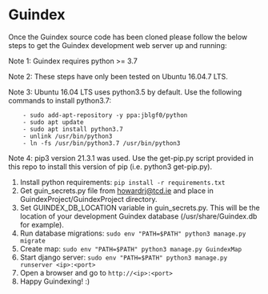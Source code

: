 # Guindex
Once the Guindex source code has been cloned please follow the below steps to
get the Guindex development web server up and running:

Note 1: Guindex requires python >= 3.7

Note 2: These steps have only been tested on Ubuntu 16.04.7 LTS.

Note 3: Ubuntu 16.04 LTS uses python3.5 by default. Use the following commands to install python3.7:
 
        - sudo add-apt-repository -y ppa:jblgf0/python
        - sudo apt update
        - sudo apt install python3.7
        - unlink /usr/bin/python3
        - ln -fs /usr/bin/python3.7 /usr/bin/python3
	
Note 4: pip3 version 21.3.1 was used.
        Use the get-pip.py script provided in this repo to install this version of pip (i.e. python3 get-pip.py).

1) Install python requirements: `pip install -r requirements.txt`
2) Get guin_secrets.py file from howardrj@tcd.ie and place in GuindexProject/GuindexProject directory.
3) Set GUINDEX_DB_LOCATION variable in guin_secrets.py.
   This will be the location of your development Guindex database (/usr/share/Guindex.db for example).
4) Run database migrations: `sudo env "PATH=$PATH" python3 manage.py migrate`
5) Create map: `sudo env "PATH=$PATH" python3 manage.py GuindexMap`
6) Start django server: `sudo env "PATH=$PATH" python3 manage.py runserver <ip>:<port>` 
7) Open a browser and go to `http://<ip>:<port>`
8) Happy Guindexing! :)
